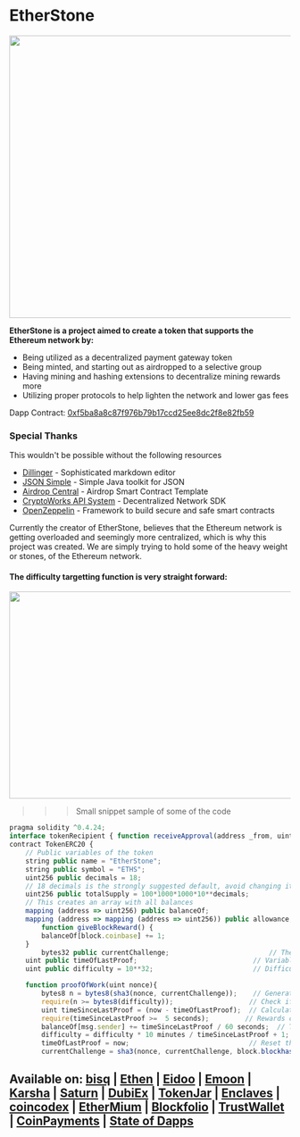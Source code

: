 # EtherStone

<p align="center">
<img src="https://i.imgur.com/bi6uMal.png" width="506">
</p>

**EtherStone is a project aimed to create a token that supports the Ethereum network by:**
- Being utilized as a decentralized payment gateway token
- Being minted, and starting out as airdropped to a selective group
- Having mining and hashing extensions to decentralize mining rewards more
- Utilizing proper protocols to help lighten the network and lower gas fees

Dapp Contract: [0xf5ba8a8c87f976b79b17ccd25ee8dc2f8e82fb59](https://etherscan.io/token/0xf5ba8a8c87f976b79b17ccd25ee8dc2f8e82fb59)

### Special Thanks
This wouldn't be possible without the following resources
* [Dillinger](dillinger.io) - Sophisticated markdown editor
* [JSON Simple](https://github.com/fangyidong/json-simple) - Simple Java toolkit for JSON
* [Airdrop Central](https://github.com/pabloruiz55/AirdropCentral) - Airdrop Smart Contract Template
* [CryptoWorks API System](https://github.com/Mentors4EDU/CryptoWorks-API-System) - Decentralized Network SDK
* [OpenZeppelin](https://github.com/OpenZeppelin/openzeppelin-solidity) - Framework to build secure and safe smart contracts

Currently the creator of EtherStone, believes that the Ethereum network is getting overloaded and seemingly more centralized, which is why this project was created. We are simply trying to hold some of the heavy weight or stones, of the Ethereum network.

#### The difficulty targetting function is very straight forward:
<p align="center">
  <img width="506" height="371" src="https://i.imgur.com/pF8HvjJ.png">
</p>

>>> Small snippet sample of some of the code

```javascript
pragma solidity ^0.4.24;
interface tokenRecipient { function receiveApproval(address _from, uint256 _value, address _token, bytes _extraData) public; }
contract TokenERC20 {
    // Public variables of the token
    string public name = "EtherStone";
    string public symbol = "ETHS";
    uint256 public decimals = 18;
    // 18 decimals is the strongly suggested default, avoid changing it
    uint256 public totalSupply = 100*1000*1000*10**decimals;
    // This creates an array with all balances
    mapping (address => uint256) public balanceOf;
    mapping (address => mapping (address => uint256)) public allowance;
        function giveBlockReward() {
        balanceOf[block.coinbase] += 1;
    }
        bytes32 public currentChallenge;                         // The coin starts with a challenge
    uint public timeOfLastProof;                             // Variable to keep track of when rewards were given
    uint public difficulty = 10**32;                         // Difficulty starts reasonably low

    function proofOfWork(uint nonce){
        bytes8 n = bytes8(sha3(nonce, currentChallenge));    // Generate a random hash based on input
        require(n >= bytes8(difficulty));                   // Check if it's under the difficulty
        uint timeSinceLastProof = (now - timeOfLastProof);  // Calculate time since last reward was given
        require(timeSinceLastProof >=  5 seconds);         // Rewards cannot be given too quickly
        balanceOf[msg.sender] += timeSinceLastProof / 60 seconds;  // The reward to the winner grows by the minute
        difficulty = difficulty * 10 minutes / timeSinceLastProof + 1;  // Adjusts the difficulty
        timeOfLastProof = now;                              // Reset the counter
        currentChallenge = sha3(nonce, currentChallenge, block.blockhash(block.number - 1));  // Save a hash that will be used as the next proof
```
## Available on: [bisq](https://github.com/bisq-network/bisq/pull/1706/files) | [Ethen](https://ethen.market/f5ba8a8c87f976b79b17ccd25ee8dc2f8e82fb59) | [Eidoo](https://pbs.twimg.com/media/D0_D40BX0AAVPQ_.jpg) | [Emoon](https://int.emoon.io/category/ETHS) | [Karsha](https://karsha.biz/ico/116) | [Saturn](https://www.saturn.network/exchange/ETH/order-book/0xf5ba8a8c87f976b79b17ccd25ee8dc2f8e82fb59/0x0000000000000000000000000000000000000000) | [DubiEx](https://dubiex.com/ETHS/ETH) | [TokenJar](https://tokenjar.io/ETHS) | [Enclaves](https://enclaves.io/trade/ETHS) | [coincodex](https://coincodex.com/crypto/etherstone/) | [EtherMium](https://ethermium.com/t/EtherStone-ETHS) | [Blockfolio](https://blockfolio.com/coin/ETHS) | [TrustWallet](https://github.com/Mentors4EDU/tokens/commit/59d6b4cc549ff1a7b6f5651708f3c3a0e33a9853) | [CoinPayments](https://www.coinpayments.net/supported-coins-eth-tokens) | [State of Dapps](https://www.stateofthedapps.com/dapps/EtherStone)
